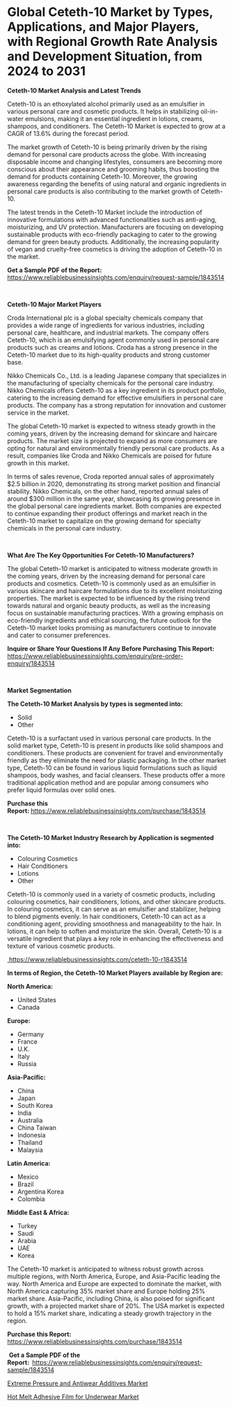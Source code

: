 <p><h1>Global Ceteth-10 Market by Types, Applications, and Major Players, with Regional Growth Rate Analysis and Development Situation, from 2024 to 2031</h1></p><p><strong>Ceteth-10 Market Analysis and Latest Trends</strong></p>
<p><p>Ceteth-10 is an ethoxylated alcohol primarily used as an emulsifier in various personal care and cosmetic products. It helps in stabilizing oil-in-water emulsions, making it an essential ingredient in lotions, creams, shampoos, and conditioners. The Ceteth-10 Market is expected to grow at a CAGR of 13.6% during the forecast period.</p><p>The market growth of Ceteth-10 is being primarily driven by the rising demand for personal care products across the globe. With increasing disposable income and changing lifestyles, consumers are becoming more conscious about their appearance and grooming habits, thus boosting the demand for products containing Ceteth-10. Moreover, the growing awareness regarding the benefits of using natural and organic ingredients in personal care products is also contributing to the market growth of Ceteth-10.</p><p>The latest trends in the Ceteth-10 Market include the introduction of innovative formulations with advanced functionalities such as anti-aging, moisturizing, and UV protection. Manufacturers are focusing on developing sustainable products with eco-friendly packaging to cater to the growing demand for green beauty products. Additionally, the increasing popularity of vegan and cruelty-free cosmetics is driving the adoption of Ceteth-10 in the market.</p></p>
<p><strong>Get a Sample PDF of the Report:&nbsp;</strong> <a href="https://www.reliablebusinessinsights.com/enquiry/request-sample/1843514">https://www.reliablebusinessinsights.com/enquiry/request-sample/1843514</a></p>
<p>&nbsp;</p>
<p><strong>Ceteth-10 Major Market Players</strong></p>
<p><p>Croda International plc is a global specialty chemicals company that provides a wide range of ingredients for various industries, including personal care, healthcare, and industrial markets. The company offers Ceteth-10, which is an emulsifying agent commonly used in personal care products such as creams and lotions. Croda has a strong presence in the Ceteth-10 market due to its high-quality products and strong customer base.</p><p>Nikko Chemicals Co., Ltd. is a leading Japanese company that specializes in the manufacturing of specialty chemicals for the personal care industry. Nikko Chemicals offers Ceteth-10 as a key ingredient in its product portfolio, catering to the increasing demand for effective emulsifiers in personal care products. The company has a strong reputation for innovation and customer service in the market.</p><p>The global Ceteth-10 market is expected to witness steady growth in the coming years, driven by the increasing demand for skincare and haircare products. The market size is projected to expand as more consumers are opting for natural and environmentally friendly personal care products. As a result, companies like Croda and Nikko Chemicals are poised for future growth in this market.</p><p>In terms of sales revenue, Croda reported annual sales of approximately $2.5 billion in 2020, demonstrating its strong market position and financial stability. Nikko Chemicals, on the other hand, reported annual sales of around $300 million in the same year, showcasing its growing presence in the global personal care ingredients market. Both companies are expected to continue expanding their product offerings and market reach in the Ceteth-10 market to capitalize on the growing demand for specialty chemicals in the personal care industry.</p></p>
<p>&nbsp;</p>
<p><strong>What Are The Key Opportunities For Ceteth-10 Manufacturers?</strong></p>
<p><p>The global Ceteth-10 market is anticipated to witness moderate growth in the coming years, driven by the increasing demand for personal care products and cosmetics. Ceteth-10 is commonly used as an emulsifier in various skincare and haircare formulations due to its excellent moisturizing properties. The market is expected to be influenced by the rising trend towards natural and organic beauty products, as well as the increasing focus on sustainable manufacturing practices. With a growing emphasis on eco-friendly ingredients and ethical sourcing, the future outlook for the Ceteth-10 market looks promising as manufacturers continue to innovate and cater to consumer preferences.</p></p>
<p><strong>Inquire or Share Your Questions If Any Before Purchasing This Report:</strong> <a href="https://www.reliablebusinessinsights.com/enquiry/pre-order-enquiry/1843514">https://www.reliablebusinessinsights.com/enquiry/pre-order-enquiry/1843514</a></p>
<p>&nbsp;</p>
<p><strong>Market Segmentation</strong></p>
<p><strong>The Ceteth-10 Market Analysis by types is segmented into:</strong></p>
<p><ul><li>Solid</li><li>Other</li></ul></p>
<p><p>Ceteth-10 is a surfactant used in various personal care products. In the solid market type, Ceteth-10 is present in products like solid shampoos and conditioners. These products are convenient for travel and environmentally friendly as they eliminate the need for plastic packaging. In the other market type, Ceteth-10 can be found in various liquid formulations such as liquid shampoos, body washes, and facial cleansers. These products offer a more traditional application method and are popular among consumers who prefer liquid formulas over solid ones.</p></p>
<p><strong>Purchase this Report:&nbsp;</strong><a href="https://www.reliablebusinessinsights.com/purchase/1843514">https://www.reliablebusinessinsights.com/purchase/1843514</a></p>
<p>&nbsp;</p>
<p><strong>The Ceteth-10 Market Industry Research by Application is segmented into:</strong></p>
<p><ul><li>Colouring Cosmetics</li><li>Hair Conditioners</li><li>Lotions</li><li>Other</li></ul></p>
<p><p>Ceteth-10 is commonly used in a variety of cosmetic products, including colouring cosmetics, hair conditioners, lotions, and other skincare products. In colouring cosmetics, it can serve as an emulsifier and stabilizer, helping to blend pigments evenly. In hair conditioners, Ceteth-10 can act as a conditioning agent, providing smoothness and manageability to the hair. In lotions, it can help to soften and moisturize the skin. Overall, Ceteth-10 is a versatile ingredient that plays a key role in enhancing the effectiveness and texture of various cosmetic products.</p></p>
<p><a href="https://www.reliablebusinessinsights.com/ceteth-10-r1843514">&nbsp;https://www.reliablebusinessinsights.com/ceteth-10-r1843514</a></p>
<p><strong>In terms of Region, the Ceteth-10 Market Players available by Region are:</strong></p>
<p>
    <p> <strong> North America: </strong>
        <ul>
            <li>United States</li>
            <li>Canada</li>
        </ul>
        </p> 
    <p> <strong> Europe: </strong>
        <ul>
            <li>Germany</li>
            <li>France</li>
            <li>U.K.</li>
            <li>Italy</li>
            <li>Russia</li>
        </ul>
        </p> 
    <p> <strong> Asia-Pacific: </strong>
        <ul>
            <li>China</li>
            <li>Japan</li>
            <li>South Korea</li>
            <li>India</li>
            <li>Australia</li>
            <li>China Taiwan</li>
            <li>Indonesia</li>
            <li>Thailand</li>
            <li>Malaysia</li>
        </ul>
        </p> 
    <p> <strong> Latin America: </strong>
        <ul>
            <li>Mexico</li>
            <li>Brazil</li>
            <li>Argentina Korea</li>
            <li>Colombia</li>
        </ul>
        </p> 
    <p> <strong> Middle East & Africa: </strong>
        <ul>
            <li>Turkey</li>
            <li>Saudi</li>
            <li>Arabia</li>
            <li>UAE</li>
            <li>Korea</li>
        </ul>
    </p>
    </p>
<p><p>The Ceteth-10 market is anticipated to witness robust growth across multiple regions, with North America, Europe, and Asia-Pacific leading the way. North America and Europe are expected to dominate the market, with North America capturing 35% market share and Europe holding 25% market share. Asia-Pacific, including China, is also poised for significant growth, with a projected market share of 20%. The USA market is expected to hold a 15% market share, indicating a steady growth trajectory in the region.</p></p>
<p><strong>Purchase this Report: </strong><a href="https://www.reliablebusinessinsights.com/purchase/1843514">https://www.reliablebusinessinsights.com/purchase/1843514</a></p>
<p>&nbsp;<strong>Get a Sample PDF of the Report:&nbsp;&nbsp;</strong><a href="https://www.reliablebusinessinsights.com/enquiry/request-sample/1843514">https://www.reliablebusinessinsights.com/enquiry/request-sample/1843514</a></p>
<p><strong></strong></p>
<p><p><a href="https://github.com/biheemgalvinlouises6hokrh3h/Market-Research-Report-List-3/blob/main/extreme-pressure-and-antiwear-additives-market.md">Extreme Pressure and Antiwear Additives Market</a></p><p><a href="https://github.com/guneycigdem35/Market-Research-Report-List-3/blob/main/hot-melt-adhesive-film-for-underwear-market.md">Hot Melt Adhesive Film for Underwear Market</a></p></p>